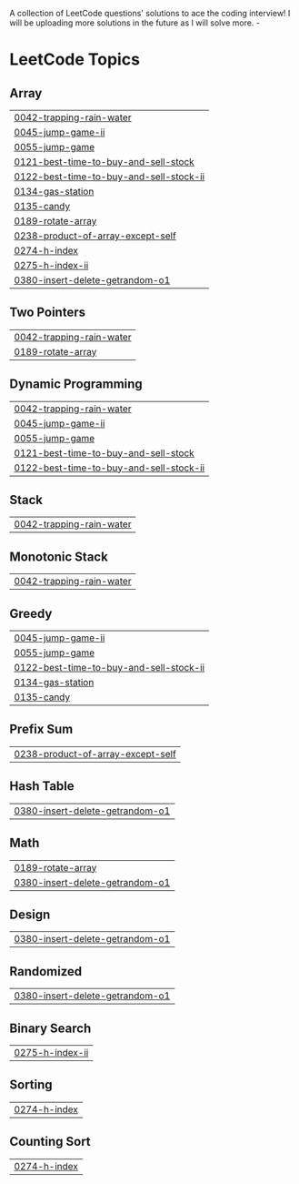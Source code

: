 A collection of LeetCode questions' solutions to ace the coding interview! I will be uploading more solutions in the future as I will solve more. -

<!---LeetCode Topics-->
# LeetCode Topics
## Array
|  |
| ------- |
| [0042-trapping-rain-water](https://github.com/farheenimam/LeetCode-Solutions/tree/master/0042-trapping-rain-water) |
| [0045-jump-game-ii](https://github.com/farheenimam/LeetCode-Solutions/tree/master/0045-jump-game-ii) |
| [0055-jump-game](https://github.com/farheenimam/LeetCode-Solutions/tree/master/0055-jump-game) |
| [0121-best-time-to-buy-and-sell-stock](https://github.com/farheenimam/LeetCode-Solutions/tree/master/0121-best-time-to-buy-and-sell-stock) |
| [0122-best-time-to-buy-and-sell-stock-ii](https://github.com/farheenimam/LeetCode-Solutions/tree/master/0122-best-time-to-buy-and-sell-stock-ii) |
| [0134-gas-station](https://github.com/farheenimam/LeetCode-Solutions/tree/master/0134-gas-station) |
| [0135-candy](https://github.com/farheenimam/LeetCode-Solutions/tree/master/0135-candy) |
| [0189-rotate-array](https://github.com/farheenimam/LeetCode-Solutions/tree/master/0189-rotate-array) |
| [0238-product-of-array-except-self](https://github.com/farheenimam/LeetCode-Solutions/tree/master/0238-product-of-array-except-self) |
| [0274-h-index](https://github.com/farheenimam/LeetCode-Solutions/tree/master/0274-h-index) |
| [0275-h-index-ii](https://github.com/farheenimam/LeetCode-Solutions/tree/master/0275-h-index-ii) |
| [0380-insert-delete-getrandom-o1](https://github.com/farheenimam/LeetCode-Solutions/tree/master/0380-insert-delete-getrandom-o1) |
## Two Pointers
|  |
| ------- |
| [0042-trapping-rain-water](https://github.com/farheenimam/LeetCode-Solutions/tree/master/0042-trapping-rain-water) |
| [0189-rotate-array](https://github.com/farheenimam/LeetCode-Solutions/tree/master/0189-rotate-array) |
## Dynamic Programming
|  |
| ------- |
| [0042-trapping-rain-water](https://github.com/farheenimam/LeetCode-Solutions/tree/master/0042-trapping-rain-water) |
| [0045-jump-game-ii](https://github.com/farheenimam/LeetCode-Solutions/tree/master/0045-jump-game-ii) |
| [0055-jump-game](https://github.com/farheenimam/LeetCode-Solutions/tree/master/0055-jump-game) |
| [0121-best-time-to-buy-and-sell-stock](https://github.com/farheenimam/LeetCode-Solutions/tree/master/0121-best-time-to-buy-and-sell-stock) |
| [0122-best-time-to-buy-and-sell-stock-ii](https://github.com/farheenimam/LeetCode-Solutions/tree/master/0122-best-time-to-buy-and-sell-stock-ii) |
## Stack
|  |
| ------- |
| [0042-trapping-rain-water](https://github.com/farheenimam/LeetCode-Solutions/tree/master/0042-trapping-rain-water) |
## Monotonic Stack
|  |
| ------- |
| [0042-trapping-rain-water](https://github.com/farheenimam/LeetCode-Solutions/tree/master/0042-trapping-rain-water) |
## Greedy
|  |
| ------- |
| [0045-jump-game-ii](https://github.com/farheenimam/LeetCode-Solutions/tree/master/0045-jump-game-ii) |
| [0055-jump-game](https://github.com/farheenimam/LeetCode-Solutions/tree/master/0055-jump-game) |
| [0122-best-time-to-buy-and-sell-stock-ii](https://github.com/farheenimam/LeetCode-Solutions/tree/master/0122-best-time-to-buy-and-sell-stock-ii) |
| [0134-gas-station](https://github.com/farheenimam/LeetCode-Solutions/tree/master/0134-gas-station) |
| [0135-candy](https://github.com/farheenimam/LeetCode-Solutions/tree/master/0135-candy) |
## Prefix Sum
|  |
| ------- |
| [0238-product-of-array-except-self](https://github.com/farheenimam/LeetCode-Solutions/tree/master/0238-product-of-array-except-self) |
## Hash Table
|  |
| ------- |
| [0380-insert-delete-getrandom-o1](https://github.com/farheenimam/LeetCode-Solutions/tree/master/0380-insert-delete-getrandom-o1) |
## Math
|  |
| ------- |
| [0189-rotate-array](https://github.com/farheenimam/LeetCode-Solutions/tree/master/0189-rotate-array) |
| [0380-insert-delete-getrandom-o1](https://github.com/farheenimam/LeetCode-Solutions/tree/master/0380-insert-delete-getrandom-o1) |
## Design
|  |
| ------- |
| [0380-insert-delete-getrandom-o1](https://github.com/farheenimam/LeetCode-Solutions/tree/master/0380-insert-delete-getrandom-o1) |
## Randomized
|  |
| ------- |
| [0380-insert-delete-getrandom-o1](https://github.com/farheenimam/LeetCode-Solutions/tree/master/0380-insert-delete-getrandom-o1) |
## Binary Search
|  |
| ------- |
| [0275-h-index-ii](https://github.com/farheenimam/LeetCode-Solutions/tree/master/0275-h-index-ii) |
## Sorting
|  |
| ------- |
| [0274-h-index](https://github.com/farheenimam/LeetCode-Solutions/tree/master/0274-h-index) |
## Counting Sort
|  |
| ------- |
| [0274-h-index](https://github.com/farheenimam/LeetCode-Solutions/tree/master/0274-h-index) |
<!---LeetCode Topics End-->
